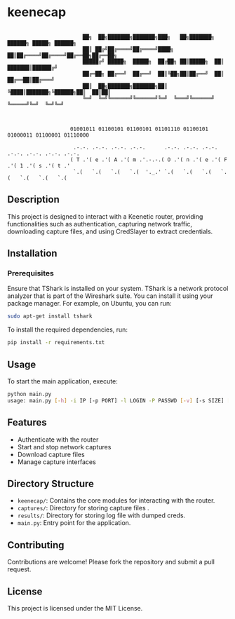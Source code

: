 # keenecap
```
                    
                        ██╗  ██╗███████╗███████╗███╗   ██╗███████╗ ██████╗ █████╗ ██████╗ 
                        ██║ ██╔╝██╔════╝██╔════╝████╗  ██║██╔════╝██╔════╝██╔══██╗██╔══██╗
                        █████╔╝ █████╗  █████╗  ██╔██╗ ██║█████╗  ██║     ███████║██████╔╝
                        ██╔═██╗ ██╔══╝  ██╔══╝  ██║╚██╗██║██╔══╝  ██║     ██╔══██║██╔═══╝ 
                        ██║  ██╗███████╗███████╗██║ ╚████║███████╗╚██████╗██║  ██║██║     
                        ╚═╝  ╚═╝╚══════╝╚══════╝╚═╝  ╚═══╝╚══════╝ ╚═════╝╚═╝  ╚═╝╚═╝     
                                                                                                                         
                                                                                                                             

                    01001011 01100101 01100101 01101110 01100101 01000011 01100001 01110000 

                     .-.-. .-.-. .-.-. .-.-.      .-.-. .-.-. .-.-. .-.-. .-.-. .-.-. .-.-. 
                    ( T .'( e .'( A .'( m .'.-.-.( O .'( n .'( e .'( F .'( 1 .'( s .'( t .' 
                     `.(   `.(   `.(   `.(  '._.' `.(   `.(   `.(   `.(   `.(   `.(   `.(  
```                                                               


## Description
This project is designed to interact with a Keenetic router, providing functionalities such as authentication, capturing network traffic, downloading capture files, and using CredSlayer to extract credentials.

## Installation

### Prerequisites
Ensure that TShark is installed on your system. TShark is a network protocol analyzer that is part of the Wireshark suite. You can install it using your package manager. For example, on Ubuntu, you can run:
```bash
sudo apt-get install tshark
```
To install the required dependencies, run:
```bash
pip install -r requirements.txt
```

## Usage
To start the main application, execute:
```bash
python main.py
usage: main.py [-h] -i IP [-p PORT] -l LOGIN -P PASSWD [-v] [-s SIZE] [--delete]

```

## Features
- Authenticate with the router
- Start and stop network captures
- Download capture files
- Manage capture interfaces

## Directory Structure
- `keenecap/`: Contains the core modules for interacting with the router.
- `captures/`: Directory for storing capture files .
- `results/`: Directory for storing log file with dumped creds.
- `main.py`: Entry point for the application.

## Contributing
Contributions are welcome! Please fork the repository and submit a pull request.

## License
This project is licensed under the MIT License.
